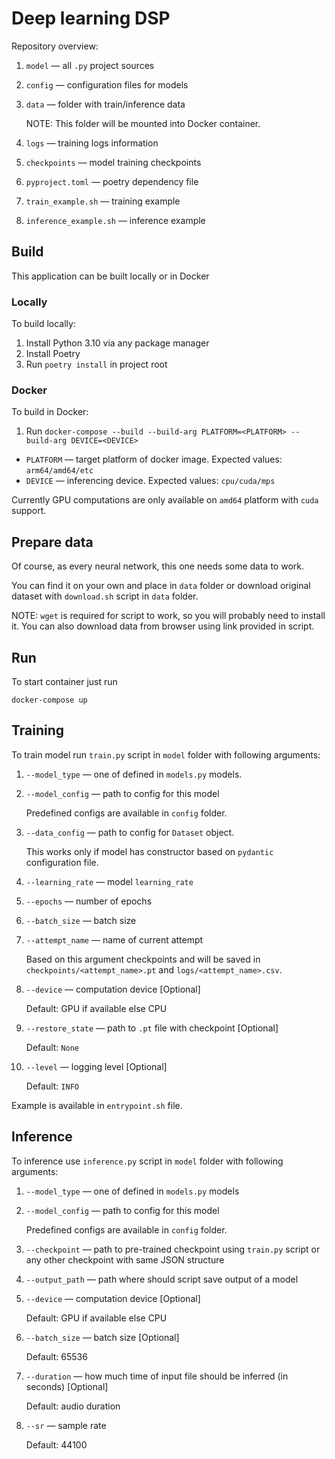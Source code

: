 # Deep learning DSP

Repository overview:

1. `model` — all `.py` project sources
2. `config` — configuration files for models
3. `data` — folder with train/inference data

    NOTE: This folder will be mounted into Docker container.

4. `logs` — training logs information
5. `checkpoints` — model training checkpoints
6. `pyproject.toml` — poetry dependency file
7. `train_example.sh` — training example 
8. `inference_example.sh` — inference example

## Build

This application can be built locally or in Docker

### Locally

To build locally:

1. Install Python 3.10 via any package manager
2. Install Poetry 
3. Run `poetry install` in project root

### Docker

To build in Docker:

1. Run `docker-compose --build --build-arg PLATFORM=<PLATFORM> --build-arg DEVICE=<DEVICE>`

- `PLATFORM` — target platform of docker image. Expected values: `arm64/amd64/etc`
- `DEVICE` — inferencing device. Expected values: `cpu/cuda/mps`

Currently GPU computations are only available on `amd64` platform with `cuda` support.

## Prepare data

Of course, as every neural network, this one needs some data to work.

You can find it on your own and place in `data` folder or download original dataset with `download.sh` script in `data` folder.

NOTE: `wget` is required for script to work, so you will probably need to install it. You can also download data from browser using link provided in script.

## Run

To start container just run

```docker-compose up```

## Training

To train model run `train.py` script in `model` folder with following arguments:

1. `--model_type` — one of defined in `models.py` models.
2. `--model_config` — path to config for this model
   
    Predefined configs are available in `config` folder.
3. `--data_config` — path to config for `Dataset` object.
   
    This works only if model has constructor based on `pydantic` configuration file.
4. `--learning_rate` — model `learning_rate`
5. `--epochs` — number of epochs
6. `--batch_size` — batch size
7. `--attempt_name` — name of current attempt
   
    Based on this argument checkpoints and will be saved in `checkpoints/<attempt_name>.pt` and `logs/<attempt_name>.csv`.
8.  `--device` — computation device [Optional]

    Default: GPU if available else CPU
9.  `--restore_state` — path to `.pt` file with checkpoint [Optional]

    Default: `None`
10. `--level` — logging level [Optional]

    Default: `INFO`

Example is available in `entrypoint.sh` file.

## Inference 

To inference use `inference.py` script in `model` folder with following arguments:

1. `--model_type` — one of defined in `models.py` models
2. `--model_config` — path to config for this model
   
    Predefined configs are available in `config` folder.
3. `--checkpoint` — path to pre-trained checkpoint using `train.py` script or any other checkpoint with same JSON structure
4.  `--output_path` — path where should script save output of a model
5.  `--device` — computation device [Optional]

    Default: GPU if available else CPU
6.  `--batch_size` — batch size [Optional]


    Default: 65536
7.  `--duration` — how much time of input file should be inferred (in seconds) [Optional]

    Default: audio duration
8.  `--sr` — sample rate

    Default: 44100
